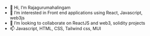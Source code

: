 - 👋 Hi, I’m Rajagurumahalingam
- 👀 I’m interested in Front end applications using React, Javascript, web3js
- 💞️ I’m looking to collaborate on ReactJS and web3, solidity projects
- 📫 Javascript, HTML, CSS, Tailwind css, MUI

<!---
rajagurumahalingam/rajagurumahalingam is a ✨ special ✨ repository because its `README.md` (this file) appears on your GitHub profile.
You can click the Preview link to take a look at your changes.
--->
